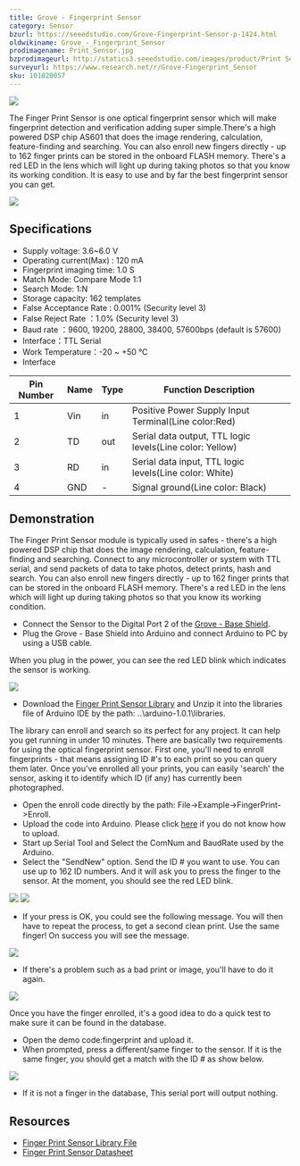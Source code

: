 ```yaml
---
title: Grove - Fingerprint Sensor
category: Sensor
bzurl: https://seeedstudio.com/Grove-Fingerprint-Sensor-p-1424.html
oldwikiname: Grove_-_Fingerprint_Sensor
prodimagename: Print_Sensor.jpg
bzprodimageurl: http://statics3.seeedstudio.com/images/product/Print Sensor.jpg
surveyurl: https://www.research.net/r/Grove-Fingerprint_Sensor
sku: 101020057
---
```


![](/assets/Grove-Fingerprint_Sensor/img/Print_Sensor.jpg)

The Finger Print Sensor is one optical fingerprint sensor which will make fingerprint detection and verification adding super simple.There's a high powered DSP chip AS601 that does the image rendering, calculation, feature-finding and searching. You can also enroll new fingers directly - up to 162 finger prints can be stored in the onboard FLASH memory. There's a red LED in the lens which will light up during taking photos so that you know its working condition. It is easy to use and by far the best fingerprint sensor you can get.

[![](/assets/common/Get_One_Now_Banner.png)](http://www.seeedstudio.com/Grove-Fingerprint-Sensor-p-1424.html)

Specifications
-------------

-   Supply voltage: 3.6~6.0 V
-   Operating current(Max) : 120 mA
-   Fingerprint imaging time: 1.0 S
-   Match Mode: Compare Mode 1:1
-   Search Mode: 1:N
-   Storage capacity: 162 templates
-   False Acceptance Rate : 0.001% (Security level 3)
-   False Reject Rate ：1.0% (Security level 3)
-   Baud rate ：9600, 19200, 28800, 38400, 57600bps (default is 57600)
-   Interface：TTL Serial
-   Work Temperature：-20 ~ +50 ℃
-   Interface

| Pin Number | Name | Type | Function Description                                     |
|------------|------|------|----------------------------------------------------------|
| 1          | Vin  | in   | Positive Power Supply Input Terminal(Line color:Red)     |
| 2          | TD   | out  | Serial data output, TTL logic levels(Line color: Yellow) |
| 3          | RD   | in   | Serial data input, TTL logic levels(Line color: White)   |
| 4          | GND  | -    | Signal ground(Line color: Black)                         |

Demonstration
-------------

The Finger Print Sensor module is typically used in safes - there's a high powered DSP chip that does the image rendering, calculation, feature-finding and searching. Connect to any microcontroller or system with TTL serial, and send packets of data to take photos, detect prints, hash and search. You can also enroll new fingers directly - up to 162 finger prints that can be stored in the onboard FLASH memory. There's a red LED in the lens which will light up during taking photos so that you know its working condition.

-   Connect the Sensor to the Digital Port 2 of the [Grove - Base Shield](/Grove-Base_Shield "Grove - Base Shield").
-   Plug the Grove - Base Shield into Arduino and connect Arduino to PC by using a USB cable.

When you plug in the power, you can see the red LED blink which indicates the sensor is working.

![](/assets/Grove-Fingerprint_Sensor/img/FingerPrint_Sensor1.jpg)

-   Download the [Finger Print Sensor Library](/assets/Grove-Fingerprint_Sensor/res/Fingerprint_library.rar) and Unzip it into the libraries file of Arduino IDE by the path: ..\\arduino-1.0.1\\libraries.

The library can enroll and search so its perfect for any project. It can help you get running in under 10 minutes. There are basically two requirements for using the optical fingerprint sensor. First one, you'll need to enroll fingerprints - that means assigning ID \#'s to each print so you can query them later. Once you've enrolled all your prints, you can easily 'search' the sensor, asking it to identify which ID (if any) has currently been photographed.

-   Open the enroll code directly by the path: File->Example->FingerPrint->Enroll.
-   Upload the code into Arduino. Please click [here](/Upload_Code) if you do not know how to upload.
-   Start up Serial Tool and Select the ComNum and BaudRate used by the Arduino.
-   Select the "SendNew" option. Send the ID \# you want to use. You can use up to 162 ID numbers. And it will ask you to press the finger to the sensor. At the moment, you should see the red LED blink.

![](/assets/Grove-Fingerprint_Sensor/img/FingerPrint_Sensor3.jpg)
![](/assets/Grove-Fingerprint_Sensor/img/Finger1.jpg)

-   If your press is OK, you could see the following message. You will then have to repeat the process, to get a second clean print. Use the same finger! On success you will see the message.


![](/assets/Grove-Fingerprint_Sensor/img/Finger2.jpg)

-   If there's a problem such as a bad print or image, you'll have to do it again.

![](/assets/Grove-Fingerprint_Sensor/img/Finger_Print_Score_2.jpg)

Once you have the finger enrolled, it's a good idea to do a quick test to make sure it can be found in the database.

-   Open the demo code:fingerprint and upload it.
-   When prompted, press a different/same finger to the sensor. If it is the same finger, you should get a match with the ID \# as show below.

![](/assets/Grove-Fingerprint_Sensor/img/Finger_Print_Score_3.jpg)

-   If it is not a finger in the database, This serial port will output nothing.

Resources
--------

- [Finger Print Sensor Library File](/assets/Grove-Fingerprint_Sensor/res/Fingerprint_library.rar)
- [Finger Print Sensor Datasheet](/assets/Grove-Fingerprint_Sensor/res/ZFM206用户手册V2.1.pdf)

<!-- This Markdown file was created from http://www.seeedstudio.com/wiki/Grove_-_Fingerprint_Sensor -->
